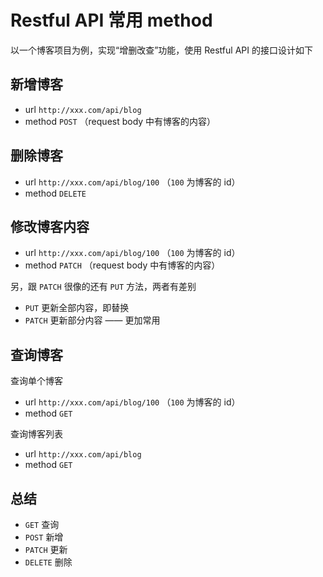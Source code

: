 # Restful API 常用 method

以一个博客项目为例，实现“增删改查”功能，使用 Restful API 的接口设计如下

## 新增博客

- url `http://xxx.com/api/blog`
- method `POST` （request body 中有博客的内容）

## 删除博客

- url `http://xxx.com/api/blog/100` （`100` 为博客的 id）
- method `DELETE`

## 修改博客内容

- url `http://xxx.com/api/blog/100` （`100` 为博客的 id）
- method `PATCH` （request body 中有博客的内容）

另，跟 `PATCH` 很像的还有 `PUT` 方法，两者有差别
- `PUT` 更新全部内容，即替换
- `PATCH` 更新部分内容 —— 更加常用

## 查询博客

查询单个博客
- url `http://xxx.com/api/blog/100` （`100` 为博客的 id）
- method `GET`

查询博客列表
- url `http://xxx.com/api/blog`
- method `GET`

## 总结

- `GET` 查询
- `POST` 新增
- `PATCH` 更新
- `DELETE` 删除

